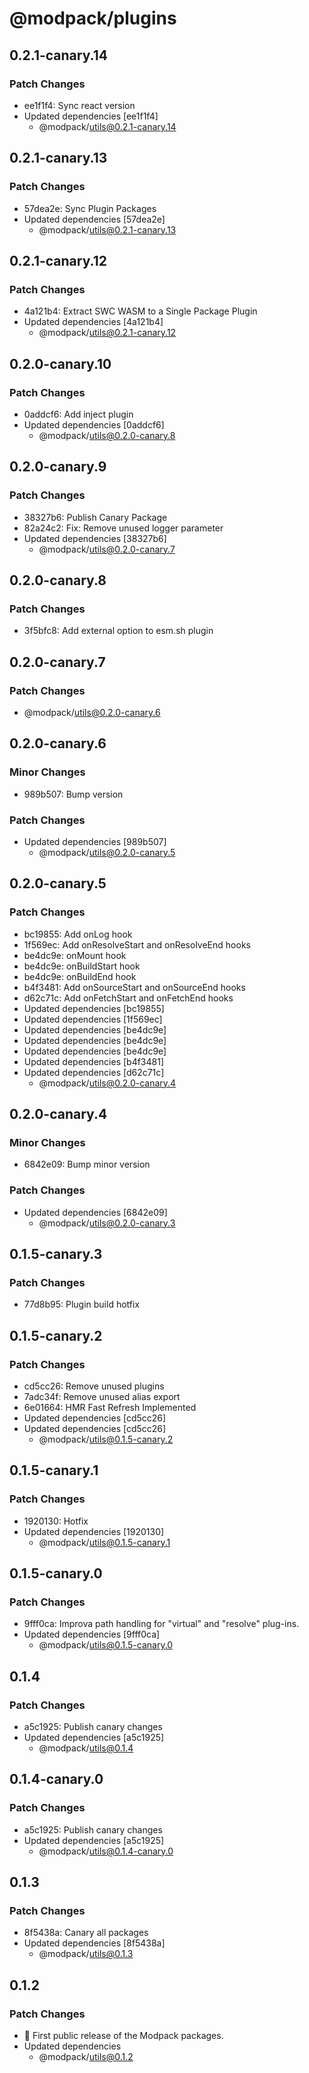 # @modpack/plugins

## 0.2.1-canary.14

### Patch Changes

- ee1f1f4: Sync react version
- Updated dependencies [ee1f1f4]
  - @modpack/utils@0.2.1-canary.14

## 0.2.1-canary.13

### Patch Changes

- 57dea2e: Sync Plugin Packages
- Updated dependencies [57dea2e]
  - @modpack/utils@0.2.1-canary.13

## 0.2.1-canary.12

### Patch Changes

- 4a121b4: Extract SWC WASM to a Single Package Plugin
- Updated dependencies [4a121b4]
  - @modpack/utils@0.2.1-canary.12

## 0.2.0-canary.10

### Patch Changes

- 0addcf6: Add inject plugin
- Updated dependencies [0addcf6]
  - @modpack/utils@0.2.0-canary.8

## 0.2.0-canary.9

### Patch Changes

- 38327b6: Publish Canary Package
- 82a24c2: Fix: Remove unused logger parameter
- Updated dependencies [38327b6]
  - @modpack/utils@0.2.0-canary.7

## 0.2.0-canary.8

### Patch Changes

- 3f5bfc8: Add external option to esm.sh plugin

## 0.2.0-canary.7

### Patch Changes

- @modpack/utils@0.2.0-canary.6

## 0.2.0-canary.6

### Minor Changes

- 989b507: Bump version

### Patch Changes

- Updated dependencies [989b507]
  - @modpack/utils@0.2.0-canary.5

## 0.2.0-canary.5

### Patch Changes

- bc19855: Add onLog hook
- 1f569ec: Add onResolveStart and onResolveEnd hooks
- be4dc9e: onMount hook
- be4dc9e: onBuildStart hook
- be4dc9e: onBuildEnd hook
- b4f3481: Add onSourceStart and onSourceEnd hooks
- d62c71c: Add onFetchStart and onFetchEnd hooks
- Updated dependencies [bc19855]
- Updated dependencies [1f569ec]
- Updated dependencies [be4dc9e]
- Updated dependencies [be4dc9e]
- Updated dependencies [be4dc9e]
- Updated dependencies [b4f3481]
- Updated dependencies [d62c71c]
  - @modpack/utils@0.2.0-canary.4

## 0.2.0-canary.4

### Minor Changes

- 6842e09: Bump minor version

### Patch Changes

- Updated dependencies [6842e09]
  - @modpack/utils@0.2.0-canary.3

## 0.1.5-canary.3

### Patch Changes

- 77d8b95: Plugin build hotfix

## 0.1.5-canary.2

### Patch Changes

- cd5cc26: Remove unused plugins
- 7adc34f: Remove unused alias export
- 6e01664: HMR Fast Refresh Implemented
- Updated dependencies [cd5cc26]
- Updated dependencies [cd5cc26]
  - @modpack/utils@0.1.5-canary.2

## 0.1.5-canary.1

### Patch Changes

- 1920130: Hotfix
- Updated dependencies [1920130]
  - @modpack/utils@0.1.5-canary.1

## 0.1.5-canary.0

### Patch Changes

- 9fff0ca: Improva path handling for "virtual" and "resolve" plug-ins.
- Updated dependencies [9fff0ca]
  - @modpack/utils@0.1.5-canary.0

## 0.1.4

### Patch Changes

- a5c1925: Publish canary changes
- Updated dependencies [a5c1925]
  - @modpack/utils@0.1.4

## 0.1.4-canary.0

### Patch Changes

- a5c1925: Publish canary changes
- Updated dependencies [a5c1925]
  - @modpack/utils@0.1.4-canary.0

## 0.1.3

### Patch Changes

- 8f5438a: Canary all packages
- Updated dependencies [8f5438a]
  - @modpack/utils@0.1.3

## 0.1.2

### Patch Changes

- 🎉 First public release of the Modpack packages.
- Updated dependencies
  - @modpack/utils@0.1.2
